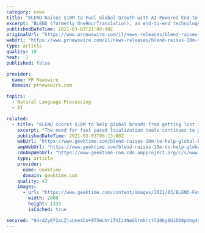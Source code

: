 ```yaml
---
category: news
title: "BLEND Raises $10M to Fuel Global Growth with AI-Powered End-to-End Localization Services"
excerpt: "BLEND (formerly OneHourTranslation), an end-to-end technology-based multi-market enabler, announced the completion of a $10 million"
publishedDateTime: 2021-03-03T21:00:00Z
originalUrl: "https://www.prnewswire.com/il/news-releases/blend-raises-10m-to-fuel-global-growth-with-ai-powered-end-to-end-localization-services-301239576.html"
webUrl: "https://www.prnewswire.com/il/news-releases/blend-raises-10m-to-fuel-global-growth-with-ai-powered-end-to-end-localization-services-301239576.html"
type: article
quality: 10
heat: -1
published: false

provider:
  name: PR Newswire
  domain: prnewswire.com

topics:
  - Natural Language Processing
  - AI

related:
  - title: "BLEND scores $10M to help global brands from getting lost in translation"
    excerpt: "The need for fast paced localization tools continues to grow with enterprises accelerating global product expansion. BLEND, an Israeli startup enabling multi-market localization technologies, announced the completion of a $10 million funding round,"
    publishedDateTime: 2021-03-03T06:13:00Z
    webUrl: "https://www.geektime.com/blend-raises-10m-to-help-global-brands-localize-content-for-global-markets/"
    ampWebUrl: "https://www.geektime.com/blend-raises-10m-to-help-global-brands-localize-content-for-global-markets/amp/"
    cdnAmpWebUrl: "https://www-geektime-com.cdn.ampproject.org/c/s/www.geektime.com/blend-raises-10m-to-help-global-brands-localize-content-for-global-markets/amp/"
    type: article
    provider:
      name: Geektime
      domain: geektime.com
    quality: 43
    images:
      - url: "https://www.geektime.com/content/images/2021/03/BLEND-Founders---CEO.-Photo---BLEND.jpg"
        width: 2000
        height: 1333
        isCached: true

secured: "94rdZy072aLZjvUne4Co+9T5WuVriTVIz4NeGlrmkrctlQ0ky6UiDD8pVmg4sBItmU1e6IOes4xJThU2u7P+1SXGGkRnZYwC61nnskQXV3kRWat1L7aaaPXjbHBX6j9xBrfTmPYG9hAGtZXVTDvNQR8QqGcw2s5IokCCR06RtrLEuL+3yJY+r/puEsRI3AlUT8Or7vv6AFsHfCaFSN+GR3opMsiaWBBTZABURAbdMBoPTGqUBPJgGHIvlpDtcIeABGO3wfasr3olIIDvMsOeGjZLu0nY+WgabimZMS5P4+nH/fl0+5kv6VUWbDSKsxnu+3d+KIsc8iik2lJQFKRReHhSCAb4wI5a+Ce/KKjBQUQ=;CfY/h2jcsek3SIaco9Z04g=="
---
```


